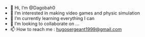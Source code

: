 - 👋 Hi, I’m @Dagobah0
- 👀 I’m interested in making video games and physic simulation
- 🌱 I’m currently learning everything I can
- 💞️ I’m looking to collaborate on ...
- 📫 How to reach me : hugosergeant1999@gmail.com

<!---
Dagobah0/Dagobah0 is a ✨ special ✨ repository because its `README.md` (this file) appears on your GitHub profile.
You can click the Preview link to take a look at your changes.
--->
